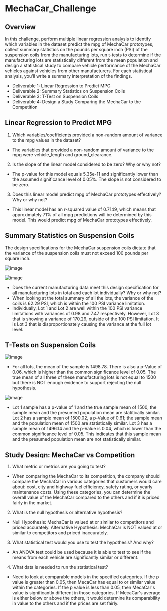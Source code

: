 # MechaCar_Challenge
## Overview 
In this challenge, perform multiple linear regression analysis to identify which variables in the dataset predict the mpg of MechaCar prototypes, collect summary statistics on the pounds per square inch (PSI) of the suspension coils from the manufacturing lots, run t-tests to determine if the manufacturing lots are statistically different from the mean population and design a statistical study to compare vehicle performance of the MechaCar vehicles against vehicles from other manufacturers. For each statistical analysis, you’ll write a summary interpretation of the findings.

- Deliverable 1: Linear Regression to Predict MPG
- Deliverable 2: Summary Statistics on Suspension Coils
- Deliverable 3: T-Test on Suspension Coils
- Deliverable 4: Design a Study Comparing the MechaCar to the Competition

## Linear Regression to Predict MPG
1. Which variables/coefficients provided a non-random amount of variance to the mpg values in the dataset?
- The variables that provided a non-random amount of variance to the mpg were vehicle_length and ground_clearance.
2. Is the slope of the linear model considered to be zero? Why or why not?
- The p-value for this model equals 5.35e-11 and significantly lower than the assumed significance level of 0.05%. The slope is not considered to be zero.
3. Does this linear model predict mpg of MechaCar prototypes effectively? Why or why not?
- This linear model has an r-squared value of 0.7149, which means that approximately 71% of all mpg predictions will be determined by this model. This would predict mpg of MechaCar prototypes effectively.

## Summary Statistics on Suspension Coils
The design specifications for the MechaCar suspension coils dictate that the variance of the suspension coils must not exceed 100 pounds per square inch. 

![image](https://user-images.githubusercontent.com/101649525/191889332-f3108612-b652-43df-ab14-bf0ab2737064.png)

![image](https://user-images.githubusercontent.com/101649525/191889430-aaafcc83-fa3f-45c3-bcfc-5686f874d4fb.png)

- Does the current manufacturing data meet this design specification for all manufacturing lots in total and each lot individually? Why or why not?
- When looking at the total summary of all the lots, the variance of the coils is 62.29 PSI, which is within the 100 PSI variance limitation.
- Individually, Lot 1 and Lot 2 are well within the 100 PSI variance limitations with variances of 0.98 and 7.47 respectively. However, Lot 3 that is showing a variance of 170.29, outside of the 100 PSI limitation. It is Lot 3 that is disproportionately causing the variance at the full lot level.

## T-Tests on Suspension Coils

![image](https://user-images.githubusercontent.com/101649525/191892289-ccbc93f1-5087-499a-a8ba-09dfb99360f7.png)
- For all lots, the mean of the sample is 1498.78. There is also a p-Value of 0.06, which is higher than the common significance level of 0.05. The true mean of all three of these manufacturing lots is not equal to 1500 but there is NOT enough evidence to support rejecting the null hypothesis.

![image](https://user-images.githubusercontent.com/101649525/191892430-f35ab06d-240b-49e3-9b0c-9eca46f6d9df.png)
- Lot 1 sample has a p-value of 1 and the true sample mean of 1500, the sample mean and the presumed population mean are statitically similar. 
Lot 2 has a sample mean of 1500.02, a p-Value of 0.61; the sample mean and the population mean of 1500 are statistically similar.
Lot 3 has a sample mean of 1496.14 and the p-Value is 0.04, which is lower than the common significance level of 0.05. This indicates that this sample mean and the presumed population mean are not statistically similar.

## Study Design: MechaCar vs Competition
1. What metric or metrics are you going to test?
- When comparing the MechaCar to its competition, the company should compare the MechaCar in various categories that customers would care about: cost, city and highway fuel efficiency, safety rating, or yearly maintenance costs. Using these categories, you can determine the overall value of the MechaCar compared to the others and if it is priced fairly in the market.
2. What is the null hypothesis or alternative hypothesis?
- Null Hypothesis: MechaCar is valued at or similar to competitors and priced accurately.
Alternative Hypothesis: MechaCar is NOT valued at or similar to competitors and priced inaccurately.
3. What statistical test would you use to test the hypothesis? And why?
- An ANOVA test could be used because it is able to test to see if the means from each vehicle are significantly similar or different. 
4. What data is needed to run the statistical test?
- Need to look at comparable models in the specified categories. If the p value is greater than 0.05, then MecaCar has equal to or similar value within the categories. If the p value is less than 0.05, then MecaCar's value is significantly different in those categories. If MecaCar's average is either below or above the others, it would determine its comparability in value to the others and if the prices are set fairly.

